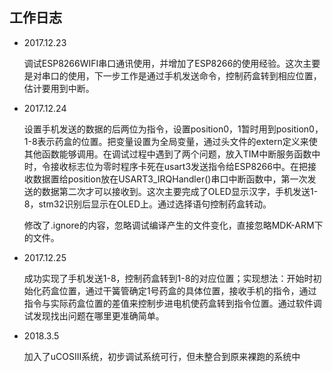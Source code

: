 ## 工作日志

- 2017.12.23

  调试ESP8266WIFI串口通讯使用，并增加了ESP8266的使用经验。这次主要是对串口的使用，下一步工作是通过手机发送命令，控制药盒转到相应位置，估计要用到中断。

- 2017.12.24

  设置手机发送的数据的后两位为指令，设置position0，1暂时用到position0，1-8表示药盒的位置。把变量设置为全局变量，通过头文件的extern定义来使其他函数能够调用。在调试过程中遇到了两个问题，放入TIM中断服务函数中时，令接收标志位为零时程序卡死在usart3发送指令给ESP8266中。在把接收数据置给position放在USART3_IRQHandler()串口中断函数中，第一次发送的数据第二次才可以接收到。这次主要完成了OLED显示汉字，手机发送1-8，stm32识别后显示在OLED上。通过选择语句控制药盒转动。

  修改了.ignore的内容，忽略调试编译产生的文件变化，直接忽略MDK-ARM下的文件。

- 2017.12.25

  成功实现了手机发送1-8，控制药盒转到1-8的对应位置；实现想法：开始时初始化药盒位置，通过干簧管确定1号药盒的具体位置，接收手机的指令，通过指令与实际药盒位置的差值来控制步进电机使药盒转到指令位置。通过软件调试发现找出问题在哪里更准确简单。

- 2018.3.5

  加入了uCOSIII系统，初步调试系统可行，但未整合到原来裸跑的系统中
  
